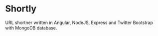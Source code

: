 # Shortly
URL shortner written in Angular, NodeJS, Express and Twitter Bootstrap with MongoDB database.
